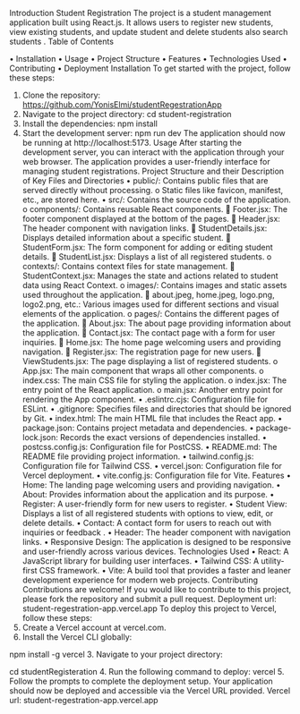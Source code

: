 Introduction
Student Registration
The project is a student management application built using React.js. It allows users to register new students, view existing students, and update student and delete students also search students .
Table of Contents

•	Installation
•	Usage
•	Project Structure
•	Features
•	Technologies Used
•	Contributing
•	Deployment
Installation
To get started with the project, follow these steps:
1.	Clone the repository:
https://github.com/YonisElmi/studentRegestrationApp
2.	Navigate to the project directory:
cd student-registration
3.	Install the dependencies:
npm install
4.	Start the development server:
npm run dev
The application should now be running at http://localhost:5173.
Usage
After starting the development server, you can interact with the application through your web browser. The application provides a user-friendly interface for managing student registrations.
Project Structure and their Description of Key Files and Directories
•	public/: Contains public files that are served directly without processing.
o	Static files like favicon, manifest, etc., are stored here.
•	src/: Contains the source code of the application.
o	components/: Contains reusable React components.
	Footer.jsx: The footer component displayed at the bottom of the pages.
	Header.jsx: The header component with navigation links.
	StudentDetails.jsx: Displays detailed information about a specific student.
	StudentForm.jsx: The form component for adding or editing student details.
	StudentList.jsx: Displays a list of all registered students.
o	contexts/: Contains context files for state management.
	StudentContext.jsx: Manages the state and actions related to student data using React Context.
o	images/: Contains images and static assets used throughout the application.
	about.jpeg, home.jpeg, logo.png, logo2.png, etc.: Various images used for different sections and visual elements of the application.
o	pages/: Contains the different pages of the application.
	About.jsx: The about page providing information about the application.
	Contact.jsx: The contact page with a form for user inquiries.
	Home.jsx: The home page welcoming users and providing navigation.
	Register.jsx: The registration page for new users.
	ViewStudents.jsx: The page displaying a list of registered students.
o	App.jsx: The main component that wraps all other components.
o	index.css: The main CSS file for styling the application.
o	index.jsx: The entry point of the React application.
o	main.jsx: Another entry point for rendering the App component.
•	.eslintrc.cjs: Configuration file for ESLint.
•	.gitignore: Specifies files and directories that should be ignored by Git.
•	index.html: The main HTML file that includes the React app.
•	package.json: Contains project metadata and dependencies.
•	package-lock.json: Records the exact versions of dependencies installed.
•	postcss.config.js: Configuration file for PostCSS.
•	README.md: The README file providing project information.
•	tailwind.config.js: Configuration file for Tailwind CSS.
•	vercel.json: Configuration file for Vercel deployment.
•	vite.config.js: Configuration file for Vite.
Features
•	Home: The landing page welcoming users and providing navigation.
•	About: Provides information about the application and its purpose.
•	Register: A user-friendly form for new users to register.
•	Student View: Displays a list of all registered students with options to view, edit, or delete details.
•	Contact: A contact form for users to reach out with inquiries or feedback .
•	Header: The header component with navigation links.
•	Responsive Design: The application is designed to be responsive and user-friendly across various devices.
Technologies Used
•	React: A JavaScript library for building user interfaces.
•	Tailwind CSS: A utility-first CSS framework.
•	Vite: A build tool that provides a faster and leaner development experience for modern web projects.
Contributing
Contributions are welcome! If you would like to contribute to this project, please fork the repository and submit a pull request.
Deployment
url: student-regestration-app.vercel.app
To deploy this project to Vercel, follow these steps:
1.	Create a Vercel account at vercel.com.
2.	Install the Vercel CLI globally:

npm install -g vercel
3.	Navigate to your project directory:

cd studentRegisteration
4.	Run the following command to deploy:
vercel
5.	Follow the prompts to complete the deployment setup.
Your application should now be deployed and accessible via the Vercel URL provided.
Vercel url: student-regestration-app.vercel.app
